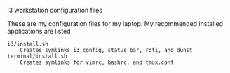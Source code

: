 i3 workstation configuration files

These are my configuration files for my laptop. My recommended installed applications are listed

    i3/install.sh
        Creates symlinks i3 config, status bar, rofi, and dunst
    terminal/install.sh
        Creates symlinks for vimrc, bashrc, and tmux.conf
